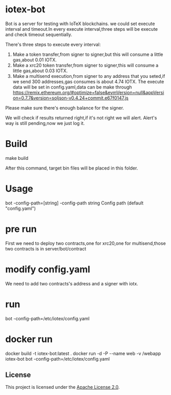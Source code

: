 # iotex-bot

Bot is a server for testing with IoTeX blockchains.
we could set execute interval and timeout.In every execute interval,three steps will be execute and check timeout sequentially.

There's three steps to execute every interval:
1. Make a token transfer,from signer to signer,but this will consume a little gas,about 0.01 IOTX.
2. Make a xrc20 token transfer,from signer to signer,this will consume a little gas,about 0.03 IOTX.
3. Make a multisend execution,from signer to any address that you seted,if we send 300 addresses,gas consumes is about 4.74 IOTX.
The execute data will be set in config.yaml,data can be make through https://remix.ethereum.org/#optimize=false&evmVersion=null&appVersion=0.7.7&version=soljson-v0.4.24+commit.e67f0147.js

Please make sure there's enough balance for the signer.

We will check if results returned right,if it's not right we will alert.
Alert's way is still pending,now we just log it.

# Build
make build

After this command, target bin files will be placed in this folder.

# Usage
   bot -config-path=[string]
     -config-path string
       	Config path (default "config.yaml")

# pre run
First we need to deploy two contracts,one for xrc20,one for multisend,those two contracts is in server/bot/contract

# modify config.yaml
We need to add two contracts's address and a signer with iotx.

# run
bot -config-path=/etc/iotex/config.yaml

# docker run
docker build -t iotex-bot:latest .
docker run -d -P --name web -v /webapp iotex-bot bot -config-path=/etc/iotex/config.yaml

## License
This project is licensed under the [Apache License 2.0](LICENSE).
